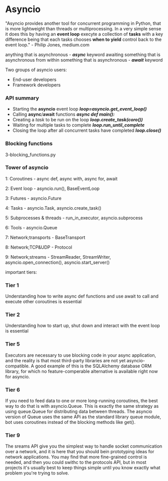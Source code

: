 # Asyncio

"Asyncio provides another tool for concurrent programming in Python, that is more lightweight than threads or multiprocessing. In a very simple sense it does this by having an **event loop** execyte a collection of **tasks** with a key difference being that each tasks chooses **when to yield** control back to the event loop." - Philip Jones, medium.com

anything that is asynchronous - ***async*** keyword
awaiting something that is asynchronous from within something that is asynchronous - ***await*** keyword

Two groups of asyncio users:
- End-user developers
- Framework developers

### API summary

- Starting the **asyncio** event loop ***loop=asyncio.get_event_loop()***
- Calling **async**/**await** functions ***async def main():***
- Creating a *task* to be run on the loop ***loop.create_task(coro())*** 
- Waiting for multiple tasks to complete ***loop.run_until_complete*** 
- Closing the loop after all concurrent tasks have completed ***loop.close()***

### Blocking functions
3-blocking\_functions.py

### Tower of asyncio

1: Coroutines - async def, async with, async for, await

2: Event loop - asyncio.run(), BaseEventLoop

3: Futures - asyncio.Future

4: Tasks - asyncio.Task, asyncio.create\_task()

5: Subprocesses & threads - run\_in\_executor, asyncio.subprocess

6: Tools - asyncio.Queue

7: Network;transports - BaseTransport

8: Network;TCP&UDP - Protocol

9: Network;streams - StreamReader, StreamWriter, asyncio.open\_connection(), asyncio.start\_server()

important tiers:

### Tier 1
Understanding how to write async def functions and use await to call and execute other coroutines is essential

### Tier 2
Understanding how to start up, shut down and interact with the event loop is essential

### Tier 5
Executors are necessary to use blocking code in your async application, and the reality is that most third-party libraries are not yet asyncio-compatible. A good example of this is the SQLAlchemy database ORM library, for which no feature-comperable alternative is available right now for asyncio.

### Tier 6
If you need to feed data to one or more long-running coroutines, the best way to do that is with asyncio.Queue. This is exactly the same strategy as using queue.Queue for distributing data between threads. The asyncio version of Queue uses the same APi as the standard library queue module, bot uses coroutines instead of the blocking methods like get().

### Tier 9 
The sreams API give you the simplest way to handle socket communication over a network, and it is here that you should bein prototyping ideas for network applications. You may find that more fine-grained control is needed, and then you could swithc to the protocols API, but in most projects it's usually best to keep things simple until you know exactly what problem you're trying to solve.
